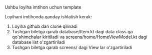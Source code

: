 Ushbu loyiha imtihon uchun template

Loyihani imtihonda qanday ishlatish kerak:
1. Loyiha github dan clone qilinadi
2. Tushgan biletga qarab database/Item.kt dagi data class ga qo'shimchalar kiritiladi va screens/home/HomeViewModel.kt dagi database list o'zgartiriladi
3. Tushgan biletga qarab screens/ dagi View lar o'zgartiriladi
